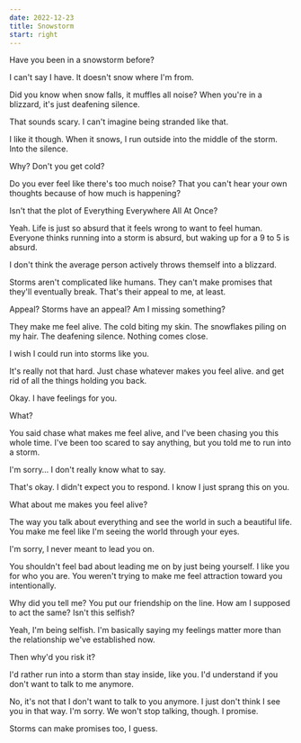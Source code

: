 ```yaml
---
date: 2022-12-23
title: Snowstorm
start: right
---
```


Have you been in a snowstorm before?

I can't say I have. It doesn't snow where I'm from.

Did you know when snow falls, it muffles all noise? When you're in a blizzard, it's just deafening silence.

That sounds scary. I can't imagine being stranded like that.

I like it though. When it snows, I run outside into the middle of the storm. Into the silence.

Why? Don't you get cold?

Do you ever feel like there's too much noise? That you can't hear your own thoughts because of how much is happening?

Isn't that the plot of Everything Everywhere All At Once?

Yeah. Life is just so absurd that it feels wrong to want to feel human. Everyone thinks running into a storm is absurd, but waking up for a 9 to 5 is absurd.

I don't think the average person actively throws themself into a blizzard.

Storms aren't complicated like humans. They can't make promises that they'll eventually break. That's their appeal to me, at least.

Appeal? Storms have an appeal? Am I missing something?

They make me feel alive. The cold biting my skin. The snowflakes piling on my hair. The deafening silence. Nothing comes close.

I wish I could run into storms like you.

It's really not that hard. Just chase whatever makes you feel alive. and get rid of all the things holding you back.

Okay. I have feelings for you.

What?

You said chase what makes me feel alive, and I've been chasing you this whole time. I've been too scared to say anything, but you told me to run into a storm.

I'm sorry&hellip; I don't really know what to say.

That's okay. I didn't expect you to respond. I know I just sprang this on you.

What about me makes you feel alive?

The way you talk about everything and see the world in such a beautiful life. You make me feel like I'm seeing the world through your eyes.

I'm sorry, I never meant to lead you on.

You shouldn't feel bad about leading me on by just being yourself. I like you for who you are. You weren't trying to make me feel attraction toward you intentionally.

Why did you tell me? You put our friendship on the line. How am I supposed to act the same? Isn't this selfish?

Yeah, I'm being selfish. I'm basically saying my feelings matter more than the relationship we've established now.

Then why'd you risk it?

I'd rather run into a storm than stay inside, like you. I'd understand if you don't want to talk to me anymore.

No, it's not that I don't want to talk to you anymore. I just don't think I see you in that way. I'm sorry. We won't stop talking, though. I promise.

Storms can make promises too, I guess.
